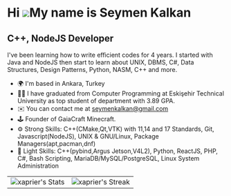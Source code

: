 
Hi ![](https://user-images.githubusercontent.com/18350557/176309783-0785949b-9127-417c-8b55-ab5a4333674e.gif)My name is Seymen Kalkan
=====================================================================================================================================

C++, NodeJS Developer
----------------------------------

I've been learning how to write efficient codes for 4 years. I started with Java and NodeJS then start to learn about UNIX, DBMS, C#, Data Structures, Design Patterns, Python, NASM, C++ and more.

*   🌍  I'm based in Ankara, Turkey
*   👨‍🎓  I have graduated from Computer Programming at Eskişehir Technical University as top student of department with 3.89 GPA.
*   ✉️  You can contact me at [seymenkalkan@gmail.com](mailto:seymenkalkan@gmail.com)
*   🕹  Founder of GaiaCraft Minecraft.
*   ⚙️  Strong Skills: C++(CMake,Qt,VTK) with 11,14 and 17 Standards, Git, Javascript(NodeJS), UNIX & GNU/Linux, Package Managers(apt,pacman,dnf)
*   📌  Light Skills: C++(pybind,Argus Jetson,V4L2), Python, ReactJS, PHP, C#, Bash Scripting, MariaDB/MySQL/PostgreSQL, Linux System Administration                 

<table>
  <tr>
    <td>
      <img src="https://github-readme-stats.vercel.app/api?username=xaprier&theme=gruvbox&show_icons=true&hide_border=false&count_private=true" alt="xaprier's Stats">
    </td>
    <td>
      <img src="https://github-readme-streak-stats.herokuapp.com/?user=xaprier&theme=gruvbox&hide_border=false" alt="xaprier's Streak">
    </td>
  </tr>
</table>


